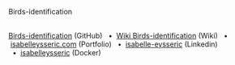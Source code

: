 Birds-identification
<br/>
<br/>

[Birds-identification](https://github.com/isabelleysseric/Birds-identification) (GitHub)
&nbsp; • &nbsp;[Wiki Birds-identification](https://github.com/isabelleysseric/Birds-identification/wiki) (Wiki)
&nbsp; • &nbsp;[isabelleysseric.com](https://isabelleysseric.com) (Portfolio)
&nbsp; • &nbsp;[isabelle-eysseric](https://www.linkedin.com/in/isabelle-eysseric/) (Linkedin)  
&nbsp; • &nbsp;[isabelleysseric](https://hub.docker.com/u/isabelleysseric) (Docker) 
<br/>
<br/>
